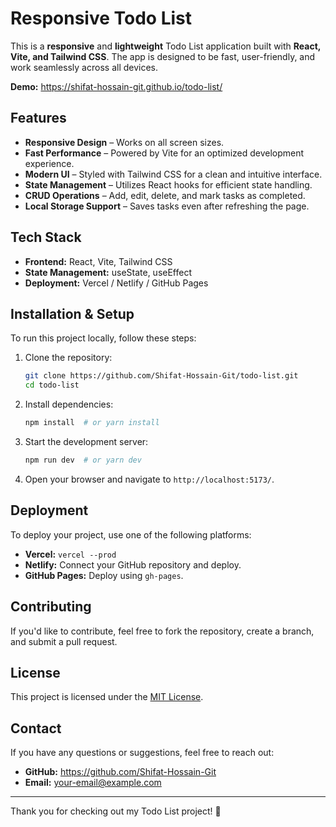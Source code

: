 # Responsive Todo List

This is a **responsive** and **lightweight** Todo List application built with **React, Vite, and Tailwind CSS**. The app is designed to be fast, user-friendly, and work seamlessly across all devices.

**Demo:** https://shifat-hossain-git.github.io/todo-list/

## Features

- **Responsive Design** – Works on all screen sizes.
- **Fast Performance** – Powered by Vite for an optimized development experience.
- **Modern UI** – Styled with Tailwind CSS for a clean and intuitive interface.
- **State Management** – Utilizes React hooks for efficient state handling.
- **CRUD Operations** – Add, edit, delete, and mark tasks as completed.
- **Local Storage Support** – Saves tasks even after refreshing the page.

## Tech Stack

- **Frontend:** React, Vite, Tailwind CSS
- **State Management:** useState, useEffect
- **Deployment:** Vercel / Netlify / GitHub Pages

## Installation & Setup

To run this project locally, follow these steps:

1. Clone the repository:
   ```sh
   git clone https://github.com/Shifat-Hossain-Git/todo-list.git
   cd todo-list
   ```
2. Install dependencies:
   ```sh
   npm install  # or yarn install
   ```
3. Start the development server:
   ```sh
   npm run dev  # or yarn dev
   ```
4. Open your browser and navigate to `http://localhost:5173/`.

## Deployment

To deploy your project, use one of the following platforms:

- **Vercel:** `vercel --prod`
- **Netlify:** Connect your GitHub repository and deploy.
- **GitHub Pages:** Deploy using `gh-pages`.

## Contributing

If you'd like to contribute, feel free to fork the repository, create a branch, and submit a pull request.

## License

This project is licensed under the [MIT License](LICENSE).

## Contact

If you have any questions or suggestions, feel free to reach out:

- **GitHub:** https://github.com/Shifat-Hossain-Git
- **Email:** your-email@example.com

---

Thank you for checking out my Todo List project! 🚀
